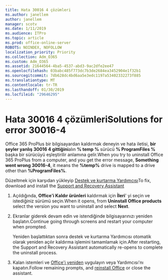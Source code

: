 ```yaml
---
title: Hata 30016 4 çözümleri
ms.author: janellem
author: janellem
manager: scotv
ms.date: 1/11/2019
ms.audience: ITPro
ms.topic: article
ms.prod: office-online-server
ROBOTS: NOINDEX, NOFOLLOW
localization_priority: Priority
ms.collection: Adm_O365
ms.custom: Adm_O365
ms.assetid: 21644564-4ba5-4537-abd3-9ac2dfe2ee47
ms.openlocfilehash: 03babc485f773dc7b3de2684ea3452904e1f32b1
ms.sourcegitcommit: 7db628dc4bd6aa5e3edc1197a53402332273f885
ms.translationtype: MT
ms.contentlocale: tr-TR
ms.lasthandoff: 01/30/2019
ms.locfileid: "29646295"
---
```

# <a name="solutions-for-error-30016-4"></a><span data-ttu-id="fbb12-102">Hata 30016 4 çözümleri</span><span class="sxs-lookup"><span data-stu-id="fbb12-102">Solutions for error 30016-4</span></span>


<span data-ttu-id="fbb12-103">Office 365 ProPlus bir bilgisayardan kaldırmak deneyin ve hata iletisi, **bir şeyler yanlış 30016 4 gittiğini**alın **% temp %** sürücü **% ProgramFiles %** başka bir sürücüyü eşleştirilir anlamına gelir.</span><span class="sxs-lookup"><span data-stu-id="fbb12-103">When you try to uninstall Office 365 ProPlus from a computer, and you get the error message, **Something went wrong 30016-4**, it means the **%temp%** drive is mapped to a drive other than **%ProgramFiles%**.</span></span>
  
<span data-ttu-id="fbb12-104">Düzeltmek için karşıdan yükleyip [Destek ve kurtarma Yardımcısı](https://aka.ms/SARA-OfficeUninstall-Alchemy)</span><span class="sxs-lookup"><span data-stu-id="fbb12-104">To fix, download and install the [Support and Recovery Assistant](https://aka.ms/SARA-OfficeUninstall-Alchemy)</span></span>
  
1. <span data-ttu-id="fbb12-105">Açıldığında, **Office'i Kaldır ürünleri** kaldırmak için **İleri**' yi seçin ve istediğiniz sürümü seçin.</span><span class="sxs-lookup"><span data-stu-id="fbb12-105">When it opens, from **Uninstall Office products** select the version you want to uninstall and select **Next**.</span></span> 
    
2. <span data-ttu-id="fbb12-106">Ekranlar giderek devam edin ve istendiğinde bilgisayarınızı yeniden başlatın.</span><span class="sxs-lookup"><span data-stu-id="fbb12-106">Continue going through screens and restart your computer when prompted.</span></span>
    
    <span data-ttu-id="fbb12-107">Yeniden başlattıktan sonra destek ve kurtarma Yardımcısı otomatik olarak yeniden açılır kaldırma işlemini tamamlamak için.</span><span class="sxs-lookup"><span data-stu-id="fbb12-107">After restarting, the Support and Recovery Assistant automatically re-opens to complete the uninstall process.</span></span>
    
3. <span data-ttu-id="fbb12-108">Kalan istemleri ve [Office'i yeniden](https://portal.office.com/OLS/MySoftware.aspx) uygulayın veya Yardımcısı'nı kapatın.</span><span class="sxs-lookup"><span data-stu-id="fbb12-108">Follow remaining prompts, and [reinstall Office](https://portal.office.com/OLS/MySoftware.aspx) or close the assistant.</span></span> 
    

